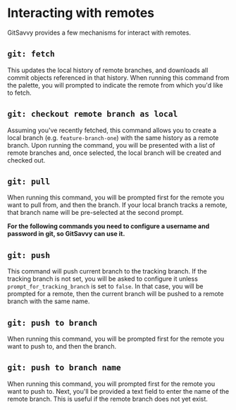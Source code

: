 # Interacting with remotes

GitSavvy provides a few mechanisms for interact with remotes.

## `git: fetch`

This updates the local history of remote branches, and downloads all commit objects referenced in that history.  When running this command from the palette, you will prompted to indicate the remote from which you'd like to fetch.

## `git: checkout remote branch as local`

Assuming you've recently fetched, this command allows you to create a local branch (e.g. `feature-branch-one`) with the same history as a remote branch.  Upon running the command, you will be presented with a list of remote branches and, once selected, the local branch will be created and checked out.

## `git: pull`

When running this command, you will be prompted first for the remote you want to pull from, and then the branch.  If your local branch tracks a remote, that branch name will be pre-selected at the second prompt.

**For the following commands you need to configure a username and password in git, so GitSavvy can use it.**

## `git: push`

This command will push current branch to the tracking branch. If the tracking branch is not set, you will be asked to configure it unless `prompt_for_tracking_branch` is set to `false`. In that case, you will be prompted for a remote, then the current branch will be pushed to a remote branch with the same name.

## `git: push to branch`

When running this command, you will be prompted first for the remote you want to push to, and then the branch.

## `git: push to branch name`

When running this command, you will prompted first for the remote you want to push to.  Next, you'll be provided a text field to enter the name of the remote branch.  This is useful if the remote branch does not yet exist.
